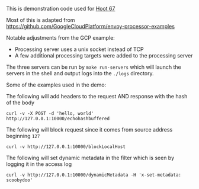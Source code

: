 This is demonstration code used for [Hoot 67](https://www.linkedin.com/events/7160706454570577920/comments/)

Most of this is adapted from https://github.com/GoogleCloudPlatform/envoy-processor-examples

Notable adjustments from the GCP example:
- Processing server uses a unix socket instead of TCP
- A few additional processing targets were added to the processing server


The three servers can be run by `make run-servers` which will launch the servers in the shell and output logs into the `./logs` directory.

Some of the examples used in the demo:

The following will add headers to the request AND response with the hash of the body
```shell
curl -v -X POST -d 'hello, world' http://127.0.0.1:10000/echohashbuffered
```
The following will block request since it comes from source address beginning `127`
```shell
curl -v http://127.0.0.1:10000/blockLocalHost
```
The following will set dynamic metadata in the filter which is seen by logging it in the access log
```shell
curl -v http://127.0.0.1:10000/dynamicMetadata -H 'x-set-metadata: scoobydoo'
